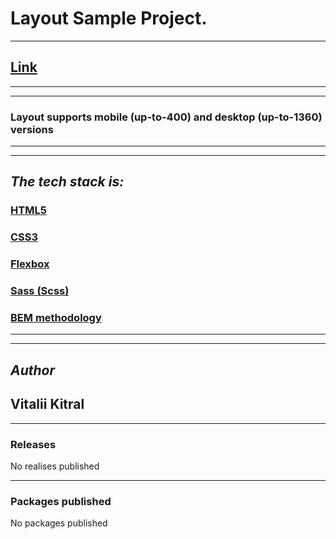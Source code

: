 # **Layout Sample Project.**

---

## [Link](https://Vitalii1706.github.io/Maket1/)

---

---

### Layout supports mobile (up-to-400) and desktop (up-to-1360) versions

---

---

## _The tech stack is:_

### [HTML5](https://en.wikipedia.org/wiki/HTML5)

### [CSS3](https://en.wikipedia.org/wiki/CSS)

### [Flexbox](https://en.wikipedia.org/wiki/CSS_Flexible_Box_Layout)

### [Sass (Scss)](https://sass-lang.com/)

### [BEM methodology](https://en.bem.info/methodology/)

---

---

## _Author_

## Vitalii Kitral

---

### Releases

No realises published

---

### Packages published

No packages published
